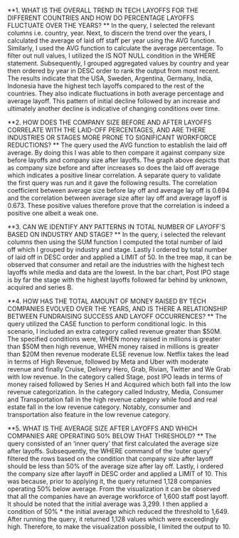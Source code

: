 **1.	WHAT IS THE OVERALL TREND IN TECH LAYOFFS FOR THE DIFFERENT COUNTRIES AND HOW DO PERCENTAGE LAYOFFS FLUCTUATE OVER THE YEARS?
**
In the query, I selected the relevant columns i.e. country, year. Next, to discern the trend over the years, I calculated the average of laid off staff per year using the AVG function. Similarly, I used the AVG function to calculate the average percentage. To filter out null values, I utilized the IS NOT NULL condition in the WHERE statement. Subsequently, I grouped aggregated values by country and year then ordered by year in DESC order to rank the output from most recent.
The results indicate that the USA, Sweden, Argentina, Germany, India, Indonesia have the highest tech layoffs compared to the rest of the countries.
They also indicate fluctuations in both average percentage and average layoff. This pattern of initial decline followed by an increase and ultimately another decline is indicative of changing conditions over time.

**2.	HOW DOES THE COMPANY SIZE BEFORE AND AFTER LAYOFFS CORRELATE WITH THE LAID-OFF PERCENTAGES, AND ARE THERE INDUSTRIES OR STAGES MORE PRONE TO SIGNIFICANT WORKFORCE REDUCTIONS?
**
The query used the AVG function to establish the laid off average. By doing this I was able to then compare it against company size before layoffs and company size after layoffs. 
The graph above depicts that as company size before and after increases so does the laid off average which indicates a positive linear correlation. A separate query to validate the first query was run and it gave the following results. The correlation coefficient between average size before lay off and average lay off is 0.694 and the correlation between average size after lay off and average layoff is 0.673. These positive values therefore prove that the correlation is indeed a positive one albeit a weak one.

**3.	CAN WE IDENTIFY ANY PATTERNS IN TOTAL NUMBER OF LAYOFF’S BASED ON INDUSTRY AND STAGE?
**
In the query, i selected the relevant columns then using the SUM function I computed the total number of laid off which I grouped by industry and stage. Lastly I ordered by total number of laid off in DESC order and applied a LIMIT of 50.
In the tree map, it can be observed that consumer and retail are the industries with the highest tech layoffs while media and data are the lowest.
In the bar chart, Post IPO stage is by far the stage with the highest layoffs followed far behind by unknown, acquired and series B.

**4.	HOW HAS THE TOTAL AMOUNT OF MONEY RAISED BY TECH COMPANIES EVOLVED OVER THE YEARS, AND IS THERE A RELATIONSHIP BETWEEN FUNDRAISING SUCCESS AND LAYOFF OCCURRENCES?
**
The query utilized the CASE function to perform conditional logic. In this scenario, I included an extra category called revenue greater than $50M. The specified conditions were, WHEN money raised in millions is greater than $50M then high revenue, WHEN money raised in millions is greater than $20M then revenue moderate ELSE revenue low. 
Netflix takes the lead in terms of High Revenue, followed by Meta and Uber with moderate revenue and finally Cruise, Delivery Hero, Grab, Rivian, Twitter and We Grab with low revenue.
In the category called Stage, post IPO leads in terms of money raised followed by Series H and Acquired which both fall into the low revenue categorization.
In the category called Industry, Media, Consumer and Transportation fall in the high revenue category while food and real estate fall in the low revenue category. Notably, consumer and transportation also feature in the low revenue category.

**5.	WHAT IS THE AVERAGE SIZE AFTER LAYOFFS AND WHICH COMPANIES ARE OPERATING 50% BELOW THAT THRESHOLD?
**
The query consisted of an ‘inner query’ that first calculated the average size after layoffs. Subsequently, the WHERE command of the ‘outer query’ filtered the rows based on the condition that company size after layoff should be less than 50% of the average size after lay off. Lastly, i ordered the company size after layoff in DESC order and applied a LIMIT of 10. This was because, prior to applying it, the query returned 1,128 companies operating 50% below average. 
From the visualization it can be observed that all the companies have an average workforce of 1,600 staff post layoff. 
It should be noted that the initial average was 3,299. I then applied a condition of 50% * the initial average which reduced the threshold to 1,649. After running the query, it returned 1,128 values which were exceedingly high. Therefore, to make the visualization possible, I limited the output to 10. 











